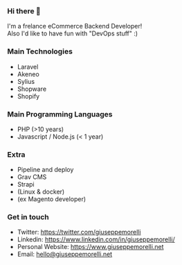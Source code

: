### Hi there 👋

I'm a frelance eCommerce Backend Developer!  
Also I'd like to have fun with "DevOps stuff" :)

### Main Technologies

- Laravel
- Akeneo
- Sylius
- Shopware
- Shopify

### Main Programming Languages
- PHP (>10 years)
- Javascript / Node.js (< 1 year)

### Extra

- Pipeline and deploy
- Grav CMS
- Strapi
- (Linux & docker)
- (ex Magento developer)

### Get in touch

- Twitter: https://twitter.com/giuseppemorelli
- Linkedin: https://www.linkedin.com/in/giuseppemorelli/
- Personal Website: https://www.giuseppemorelli.net
- Email: hello@giuseppemorelli.net
